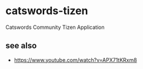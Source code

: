 # catswords-tizen
Catswords Community Tizen Application

## see also
- https://www.youtube.com/watch?v=APX71tKRxm8
